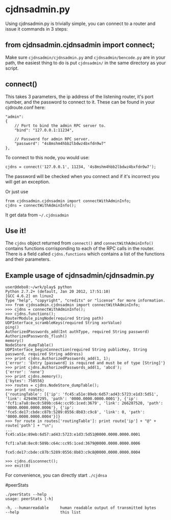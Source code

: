 # cjdnsadmin.py

Using cjdnsadmin.py is trivially simple, you can connect to a router and
issue it commands in 3 steps:

## from cjdnsadmin.cjdnsadmin import connect;
Make sure `cjdnsadmin/cjdnsadmin.py` and `cjdnsadmin/bencode.py` are in your
path, the easiest thing to do is put `cjdnsadmin/` in the same directory
as your script.

## connect()
This takes 3 parameters, the ip address of the listening router, it's port
number, and the password to connect to it. These can be found in your
cjdroute.conf here:

    "admin":
    {
        // Port to bind the admin RPC server to.
        "bind": "127.0.0.1:11234",

        // Password for admin RPC server.
        "password": "4s8mshm4hbb2lbdwz4bxfdn9w7"
    },

To connect to this node, you would use:

    cjdns = connect('127.0.0.1', 11234, '4s8mshm4hbb2lbdwz4bxfdn9w7');

The password will be checked when you connect and if it's incorrect you will get
an exception.

Or just use

    from cjdnsadmin.cjdnsadmin import connectWithAdminInfo;
    cjdns = connectWithAdminInfo();

It get data from `~/.cjdnsadmin`

## Use it!

The `cjdns` object returned from `connect()` and `connectWithAdminInfo()`
contains functions corrisponding to each of the RPC calls in the router.
There is a field called `cjdns.functions` which contains a list of the
functions and their parameters.


## Example usage of cjdnsadmin/cjdnsadmin.py

    user@debo8:~/wrk/play$ python
    Python 2.7.2+ (default, Jan 20 2012, 17:51:10)
    [GCC 4.6.2] on linux2
    Type "help", "copyright", "credits" or "license" for more information.
    >>> from cjdnsadmin.cjdnsadmin import connectWithAdminInfo;
    >>> cjdns = connectWithAdminInfo();
    >>> cjdns.functions();
    RouterModule_pingNode(required String path)
    UDPInterface_scrambleKeys(required String xorValue)
    ping()
    AuthorizedPasswords_add(Int authType, required String password)
    AuthorizedPasswords_flush()
    memory()
    NodeStore_dumpTable()
    UDPInterface_beginConnection(required String publicKey, String password, required String address)
    >>> print cjdns.AuthorizedPasswords_add(1, 1);
    {'error': 'Entry [password] is required and must be of type [String]'}
    >>> print cjdns.AuthorizedPasswords_add(1, 'abcd');
    {'error': 'none'}
    >>> print cjdns.memory();
    {'bytes': 750556}
    >>> routes = cjdns.NodeStore_dumpTable();
    >>> print routes;
    {'routingTable': [{'ip': 'fc45:a51e:89eb:6d57:ad43:5723:e1d3:5d51', 'link': 4294967295, 'path': '0000.0000.0000.0001'}, {'ip': 'fcf1:a7a8:8ec0:589b:c64c:cc95:1ced:3679', 'link': 266287520, 'path': '0000.0000.0000.0006'}, {'ip': 'fce5:de17:cbde:c87b:5289:0556:8b83:c9c8', 'link': 0, 'path': '0000.0000.0000.0004'}]}
    >>> for route in routes['routingTable']: print route['ip'] + "@" + route['path'] + "\n";
    ...
    fc45:a51e:89eb:6d57:ad43:5723:e1d3:5d51@0000.0000.0000.0001

    fcf1:a7a8:8ec0:589b:c64c:cc95:1ced:3679@0000.0000.0000.0006

    fce5:de17:cbde:c87b:5289:0556:8b83:c9c8@0000.0000.0000.0004

    >>> cjdns.disconnect();
    >>> exit(0)

For convenience, you can directly start `./cjdnsa`


#peerStats

    ./peerStats --help
    usage: peerStats [-h]
    
    -h, --humanreadable     human readable output of transmitted bytes
    --help                  this list

